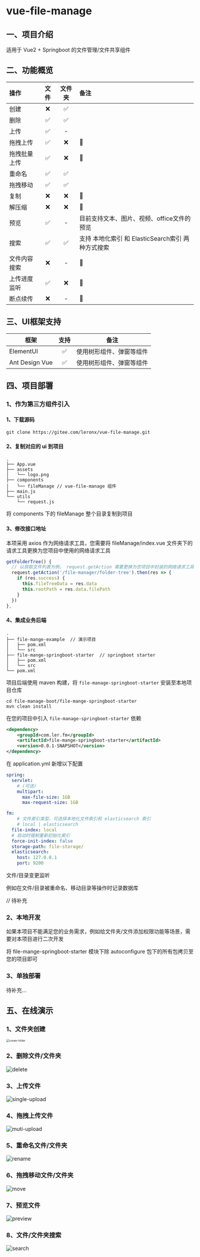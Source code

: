 # vue-file-manage

## 一、项目介绍

适用于 Vue2 + Springboot 的文件管理/文件共享组件

## 二、功能概览

| 操作         | 文件 | 文件夹 | 备注                                              |
| :----------- | :--: | :----: | :------------------------------------------------ |
| 创建         |  ❌   |   ✅    |                                                   |
| 删除         |  ✅   |   ✅    |                                                   |
| 上传         |  ✅   |   -    |                                                   |
| 拖拽上传     |  ✅   |   ❌    | 📅                                                 |
| 拖拽批量上传 |  ✅   |   ❌    | 📅                                                 |
| 重命名       |  ✅   |   ✅    |                                                   |
| 拖拽移动     |  ✅   |   ✅    |                                                   |
| 复制         |  ❌   |   ❌    | 📅                                                 |
| 解压缩       |  ❌   |   ❌    | 📅                                                 |
| 预览         |  ✅   |   -    | 目前支持文本、图片、视频、office文件的预览        |
| 搜索         |  ✅   |   ✅    | 支持 本地化索引 和 ElasticSearch索引 两种方式搜索 |
| 文件内容搜索 |  ❌   |   -    | 📅                                                 |
| 上传进度监听 |  ✅   |   ❌    | 📅                                                 |
| 断点续传     |  ❌   |   -    | 🤔                                                 |

## 三、UI框架支持

| 框架           | 支持 | 备注                     |
| -------------- | :--: | ------------------------ |
| ElementUI      |  ✅   | 使用树形组件、弹窗等组件 |
| Ant Design Vue |  ✅   | 使用树形组件、弹窗等组件 |

## 四、项目部署

### 1、作为第三方组件引入

#### 1、下载源码

```shell
git clone https://gitee.com/leronx/vue-file-manage.git
```

#### 2、复制对应的 ui 到项目

```
.
├── App.vue
├── assets
│   └── logo.png
├── components
│   └── fileManage // vue-file-manage 组件
├── main.js
└── utils
    └── request.js
```

将 components 下的 fileManage 整个目录复制到项目

#### 3、修改接口地址

本项采用 axios 作为网络请求工具，您需要将 fileManage/index.vue 文件夹下的请求工具更换为您项目中使用的网络请求工具

```js
getFolderTree() {
  // 以获取文件列表为例， request.getAction 需要更换为您项目中封装的网络请求工具
  request.getAction('/file-manager/folder-tree').then(res => {
    if (res.success) {
      this.fileTreeData = res.data
      this.rootPath = res.data.filePath
    }
  })
},
```

#### 4、集成业务后端

```
.
├── file-mange-example  // 演示项目
│   ├── pom.xml
│   └── src
├── file-mange-springboot-starter  // springboot starter
│   ├── pom.xml
│   └── src
└── pom.xml
```



项目后端使用 maven 构建，将 `file-manage-springboot-starter` 安装至本地项目仓库

```shell
cd file-manage-boot/file-mange-springboot-starter
mvn clean install
```

在您的项目中引入 `file-manage-springboot-starter` 依赖

```xml
<dependency>
    <groupId>com.ler.fm</groupId>
    <artifactId>file-mange-springboot-starter</artifactId>
    <version>0.0.1-SNAPSHOT</version>
</dependency>
```

在 application.yml 新增以下配置

```yml
spring:
  servlet:
  	# (可选)
    multipart:
      max-file-size: 1GB
      max-request-size: 1GB

fm:
	# 文件索引类型，可选择本地化文件索引和 elasticsearch 索引
	# local | elasticsearch
  file-index: local
  # 启动时强制重新初始化索引
  force-init-index: false
  storage-path: file-storage/
  elasticsearch:
    host: 127.0.0.1
    port: 9200
```

文件/目录变更监听

例如在文件/目录被重命名、移动目录等操作时记录数据库

// 待补充

### 2、本地开发

如果本项目不能满足您的业务需求，例如给文件夹/文件添加权限功能等场景，需要对本项目进行二次开发

将 file-mange-springboot-starter 模块下除  autoconfigure 包下的所有包拷贝至您的项目即可

### 3、单独部署

待补充...

## 五、在线演示

### 1、文件夹创建

<img src="images/create-folder.gif" alt="create-folder" style="zoom:50%;" />

### 2、删除文件/文件夹

![delete](images/delete.gif)

### 3、上传文件

![single-upload](images/single-upload.gif)

### 4、拖拽上传文件

![muti-upload](images/muti-upload.gif)

### 5、重命名文件/文件夹

![rename](images/rename.gif)

### 6、拖拽移动文件/文件夹

![move](images/move.gif)

### 7、预览文件

![preview](images/preview.gif)

### 8、文件/文件夹搜索

![search](images/search.gif)

